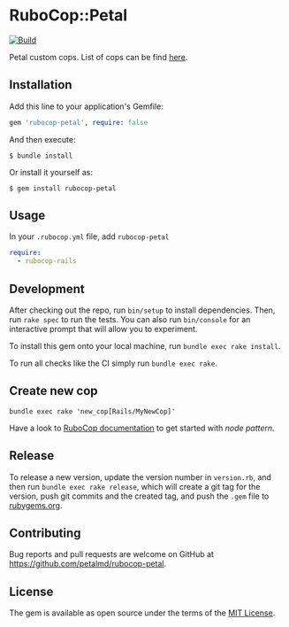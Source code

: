 # RuboCop::Petal

[![Build](https://github.com/petalmd/rubocop-petal/actions/workflows/build.yml/badge.svg)](https://github.com/petalmd/rubocop-petal/actions/workflows/build.yml)

Petal custom cops. List of cops can be find [here](https://github.com/petalmd/rubocop-petal/tree/main/lib/rubocop/cop).

## Installation

Add this line to your application's Gemfile:

```ruby
gem 'rubocop-petal', require: false
```

And then execute:

    $ bundle install

Or install it yourself as:

    $ gem install rubocop-petal

## Usage

In your `.rubocop.yml` file, add `rubocop-petal`

```yaml
require:
  - rubocop-rails
```

## Development

After checking out the repo, run `bin/setup` to install dependencies. Then, run `rake spec` to run the tests. 
You can also run `bin/console` for an interactive prompt that will allow you to experiment.

To install this gem onto your local machine, run `bundle exec rake install`.

To run all checks like the CI simply run `bundle exec rake`.

## Create new cop

```shell
bundle exec rake 'new_cop[Rails/MyNewCop]'
```

Have a look to [RuboCop documentation](https://docs.rubocop.org/rubocop/1.23/development.html) to get started with
_node pattern_.

## Release

To release a new version, update the version number in `version.rb`, and then run `bundle exec rake release`, which will create a git tag for the version, push git commits and the created tag, and push the `.gem` file to [rubygems.org](https://rubygems.org).

## Contributing

Bug reports and pull requests are welcome on GitHub at https://github.com/petalmd/rubocop-petal.

## License

The gem is available as open source under the terms of the [MIT License](https://opensource.org/licenses/MIT).
